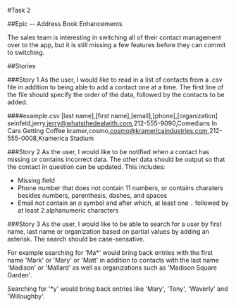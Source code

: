 #Task 2

##Epic -- Address Book Enhancements

The sales team is interesting in switching all of their contact management over to the app, but it is still missing a few features before they can commit to switching.

##Stories

###Story 1
As the user, I would like to read in a list of contacts from a .csv file in addition to being able to add a contact one at a time. The first line of the file should specify the order of the data, followed by the contacts to be added.

####example.csv
	[last name],[first name],[email],[phone],[organization]
	seinfeld,jerry,jerry@whatsthedealwith.com,212-555-9090,Comedians In Cars Getting Coffee
	kramer,cosmo,cosmo@kramericaindustries.com,212-555-0008,Kramerica Stadium

###Story 2
As the user, I would like to be notified when a contact has missing or contains incorrect data. The other data should be output so that the contact in question can be updated. This includes:
 * Missing field
 * Phone number that does not contain 11 numbers, or contains charaters besides numbers, parenthesis, dashes, and spaces
 * Email not contain an `@` symbol and after which, at least one `.` followed by at least 2 alphanumeric characters
 
###Story 3
As the user, I would like to be able to search for a user by first name, last name or organization based on partial values by adding an asterisk. The search should be case-sensative. 

For example searching for 'Ma*' would bring back entries with the first name 'Mark' or 'Mary' or 'Matt' in addition to contacts with the last name 'Madison' or 'Mallard' as well as organizations such as 'Madison Square Garden'.

Searching for '*y' would bring back entries like 'Mary', 'Tony', 'Waverly' and 'Willoughby'.

